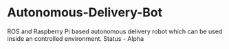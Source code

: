 # Autonomous-Delivery-Bot
ROS and Raspberry Pi based autonomous delivery robot which can be used inside an controlled environment. Status - Alpha

